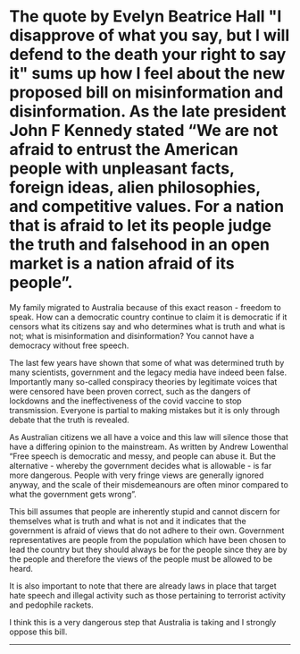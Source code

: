 # The quote by Evelyn Beatrice Hall "I disapprove of what you say, but I will defend to the death your right to say it" sums up how I feel about the new proposed bill on misinformation and disinformation. As the late president John F Kennedy stated “We are not afraid to entrust the American people with unpleasant facts, foreign ideas, alien philosophies, and competitive values. For a nation that is afraid to let its people judge the truth and falsehood in an open market is a nation afraid of its people”. 

 My family migrated to Australia because of this exact reason - freedom to speak. How can a democratic country continue to claim it is democratic if it censors what its citizens say and who determines what is truth and what is not; what is misinformation and disinformation? You cannot have a democracy without free speech. 

 The last few years have shown that some of what was determined truth by many scientists, government and the legacy media have indeed been false. Importantly many so-called conspiracy theories by legitimate voices that were censored have been proven correct, such as the dangers of lockdowns and the ineffectiveness of the covid vaccine to stop transmission. Everyone is partial to making mistakes but it is only through debate that the truth is revealed. 

 As Australian citizens we all have a voice and this law will silence those that have a differing opinion to the mainstream. As written by Andrew Lowenthal “Free speech is democratic and messy, and people can abuse it. But the alternative - whereby the government decides what is allowable - is far more dangerous. People with very fringe views are generally ignored anyway, and the scale of their misdemeanours are often minor compared to what the government gets wrong”. 

 This bill assumes that people are inherently stupid and cannot discern for themselves what is truth and what is not and it indicates that the government is afraid of views that do not adhere to their own. Government representatives are people from the population which have been chosen to lead the country but they should always be for the people since they are by the people and therefore the views of the people must be allowed to be heard. 

 It is also important to note that there are already laws in place that target hate speech and illegal activity such as those pertaining to terrorist activity and pedophile rackets. 

 I think this is a very dangerous step that Australia is taking and I strongly oppose this bill.


-----


